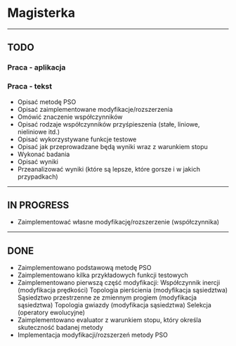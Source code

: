 # Magisterka

---

## TODO

### Praca - aplikacja


### Praca - tekst

- Opisać metodę PSO
- Opisać zaimplementowane modyfikacje/rozszerzenia
- Omówić znaczenie współczynników
- Opisać rodzaje współczynników przyśpieszenia (stałe, liniowe, nieliniowe itd.)
- Opisać wykorzystywane funkcje testowe
- Opisać jak przeprowadzane będą wyniki wraz z warunkiem stopu
- Wykonać badania
- Opisać wyniki
- Przeanalizować wyniki (które są lepsze, które gorsze i w jakich przypadkach)

---

## IN PROGRESS

- Zaimplementować własne modyfikację/rozszerzenie (współczynnika)

---

## DONE

- Zaimplementowano podstawową metodę PSO
- Zaimplementowano kilka przykładowych funkcji testowych
- Zaimplementowano pierwszą część modyfikacji:
  Współczynnik inercji (modyfikacja prędkości)
  Topologia pierścienia (modyfikacja sąsiedztwa)
  Sąsiedztwo przestrzenne ze zmiennym progiem (modyfikacja sąsiedztwa)
  Topologia gwiazdy (modyfikacja sąsiedztwa)
  Selekcja (operatory ewolucyjne)
- Zaimplementowano evaluator z warunkiem stopu, który określa skuteczność badanej metody
- Implementacja modyfikacji/rozszerzeń metody PSO
